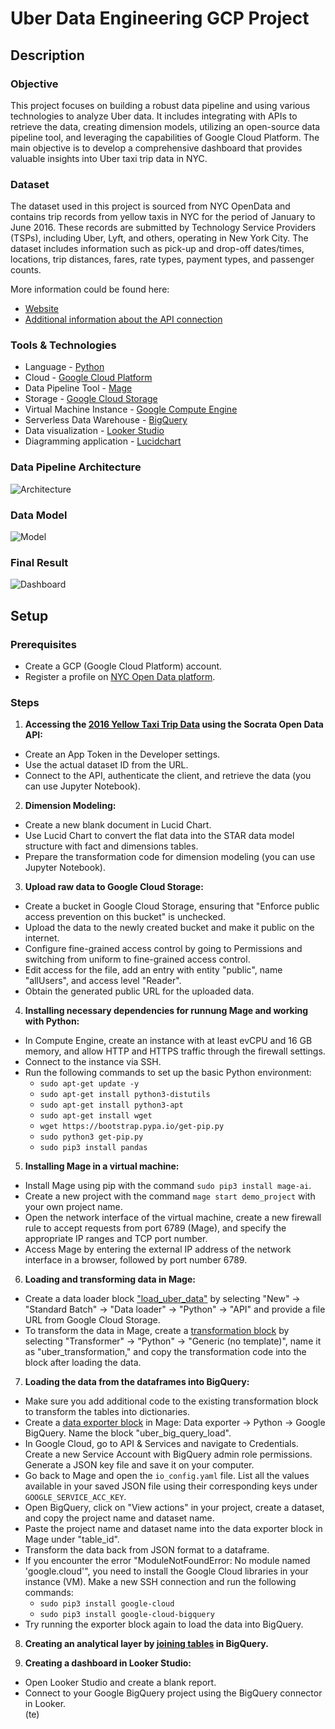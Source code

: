 # Uber Data Engineering GCP Project

## Description

### Objective

This project focuses on building a robust data pipeline and using various technologies to analyze Uber data. It includes integrating with APIs to retrieve the data, creating dimension models, utilizing an open-source data pipeline tool, and leveraging the capabilities of Google Cloud Platform. The main objective is to develop a comprehensive dashboard that provides valuable insights into Uber taxi trip data in NYC.

### Dataset

The dataset used in this project is sourced from NYC OpenData and contains trip records from yellow taxis in NYC for the period of January to June 2016. These records are submitted by Technology Service Providers (TSPs), including Uber, Lyft, and others, operating in New York City. The dataset includes information such as pick-up and drop-off dates/times, locations, trip distances, fares, rate types, payment types, and passenger counts. 

More information could be found here: 
- [Website](https://data.cityofnewyork.us/Transportation/2016-Yellow-Taxi-Trip-Data/k67s-dv2t)
- [Additional information about the API connection](https://dev.socrata.com/foundry/data.cityofnewyork.us/uacg-pexx)

### Tools & Technologies

- Language - [Python](https://www.python.org/)
- Cloud - [Google Cloud Platform](https://cloud.google.com/)
- Data Pipeline Tool - [Mage](https://www.mage.ai)
- Storage - [Google Cloud Storage](https://cloud.google.com/storage/)
- Virtual Machine Instance - [Google Compute Engine](https://cloud.google.com/compute)
- Serverless Data Warehouse - [BigQuery](https://cloud.google.com/bigquery/)
- Data visualization - [Looker Studio](https://lookerstudio.google.com/)
- Diagramming application - [Lucidchart](https://lucid.app)

### Data Pipeline Architecture
![Architecture](https://github.com/umidmirzaev/uber/blob/main/images/architecture.jpg)

### Data Model 
![Model](https://github.com/umidmirzaev/uber/blob/main/images/Uber_data_model.jpeg)

### Final Result
![Dashboard](https://github.com/umidmirzaev/uber/blob/main/images/Uber_report_page.jpg)
 
## Setup

### Prerequisites

- Create a GCP (Google Cloud Platform) account.
- Register a profile on [NYC Open Data platform](https://data.cityofnewyork.us).


### Steps

1. **Accessing the [2016 Yellow Taxi Trip Data](https://data.cityofnewyork.us/Transportation/2016-Yellow-Taxi-Trip-Data/k67s-dv2t) using the Socrata Open Data API:**
  - Create an App Token in the Developer settings.
  - Use the actual dataset ID from the URL.
  - Connect to the API, authenticate the client, and retrieve the data (you can use Jupyter Notebook).

2. **Dimension Modeling:**
  - Create a new blank document in Lucid Chart.
  - Use Lucid Chart to convert the flat data into the STAR data model structure with fact and dimensions tables.
  - Prepare the transformation code for dimension modeling (you can use Jupyter Notebook).

3. **Upload raw data to Google Cloud Storage:**
  - Create a bucket in Google Cloud Storage, ensuring that "Enforce public access prevention on this bucket" is unchecked.
  - Upload the data to the newly created bucket and make it public on the internet.
  - Configure fine-grained access control by going to Permissions and switching from uniform to fine-grained access control.
  - Edit access for the file, add an entry with entity "public", name "allUsers", and access level "Reader".
  - Obtain the generated public URL for the uploaded data.

4. **Installing necessary dependencies for runnung Mage and working with Python:**
  - In Compute Engine, create an instance with at least evCPU and 16 GB memory, and allow HTTP and HTTPS traffic through the firewall settings.
  - Connect to the instance via SSH.
  - Run the following commands to set up the basic Python environment:
    - `sudo apt-get update -y`
    - `sudo apt-get install python3-distutils`
    - `sudo apt-get install python3-apt`
    - `sudo apt-get install wget`
    - `wget https://bootstrap.pypa.io/get-pip.py`
    - `sudo python3 get-pip.py`
    - `sudo pip3 install pandas`
  
5. **Installing Mage in a virtual machine:**
  - Install Mage using pip with the command `sudo pip3 install mage-ai`. 
  - Create a new project with the command `mage start demo_project` with your own project name. 
  - Open the network interface of the virtual machine, create a new firewall rule to accept requests from port 6789 (Mage), and specify the appropriate IP ranges and TCP port number. 
  - Access Mage by entering the external IP address of the network interface in a browser, followed by port number 6789. 

6. **Loading and transforming data in Mage:** 
  - Create a data loader block ["load_uber_data"](https://github.com/umidmirzaev/uber/blob/main/mage-files/extract.py) by selecting "New" -> "Standard Batch" -> "Data loader" -> "Python" -> "API" and provide a file URL from Google Cloud Storage. 
  - To transform the data in Mage, create a [transformation block](https://github.com/umidmirzaev/uber/blob/main/mage-files/transform.py) by selecting "Transformer" -> "Python" -> "Generic (no template)", name it as "uber_transformation," and copy the transformation code into the block after loading the data.

7. **Loading the data from the dataframes into BigQuery:**
  - Make sure you add additional code to the existing transformation block to transform the tables into dictionaries.
  - Create a [data exporter block](https://github.com/umidmirzaev/uber/blob/main/mage-files/export.py) in Mage: Data exporter -> Python -> Google BigQuery. Name the block "uber_big_query_load".
  - In Google Cloud, go to API & Services and navigate to Credentials. Create a new Service Account with BigQuery admin role permissions. Generate a JSON key file and save it on your computer.
  - Go back to Mage and open the `io_config.yaml` file. List all the values available in your saved JSON file using their corresponding keys under `GOOGLE_SERVICE_ACC_KEY`.
  - Open BigQuery, click on "View actions" in your project, create a dataset, and copy the project name and dataset name.
  - Paste the project name and dataset name into the data exporter block in Mage under "table_id".
  - Transform the data back from JSON format to a dataframe.
  - If you encounter the error "ModuleNotFoundError: No module named 'google.cloud'", you need to install the Google Cloud libraries in your instance (VM). Make a new SSH connection and run the following commands:
       - `sudo pip3 install google-cloud`
       - `sudo pip3 install google-cloud-bigquery`
  - Try running the exporter block again to load the data into BigQuery.

8. **Creating an analytical layer by [joining tables](https://github.com/umidmirzaev/uber/blob/main/SQL/analytical-layer.sql) in BigQuery.**

9. **Creating a dashboard in Looker Studio:**
  - Open Looker Studio and create a blank report.
  - Connect to your Google BigQuery project using the BigQuery connector in Looker.  
  (te)